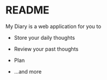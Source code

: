 # README

My Diary is a web application for you to

* Store your daily thoughts

* Review your past thoughts

* Plan 

* ...and more

